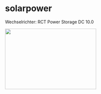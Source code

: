 # solarpower

Wechselrichter:
RCT Power Storage DC 10.0

<img src="pics/Dach.png"  width="300" height="200">
